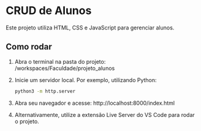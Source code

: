 # CRUD de Alunos

Este projeto utiliza HTML, CSS e JavaScript para gerenciar alunos.

## Como rodar

1. Abra o terminal na pasta do projeto:
   /workspaces/Faculdade/projeto_alunos

2. Inicie um servidor local. Por exemplo, utilizando Python:
   ```bash
   python3 -m http.server
   ```

3. Abra seu navegador e acesse:
   http://localhost:8000/index.html

4. Alternativamente, utilize a extensão Live Server do VS Code para rodar o projeto.
